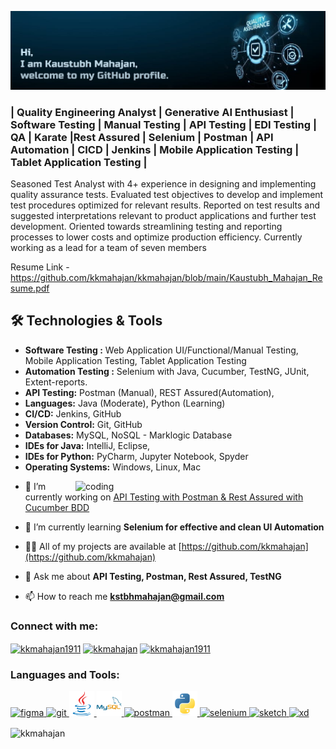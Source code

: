 ![logo](https://github.com/kkmahajan/kkmahajan/blob/main/QA_Banner1.png)

<h3 align="left">| Quality Engineering Analyst | Generative AI Enthusiast | Software Testing | Manual Testing | API Testing | EDI Testing | QA | Karate |Rest Assured | Selenium | Postman | API Automation | CICD | Jenkins | Mobile Application Testing | Tablet Application Testing |</h3>

Seasoned Test Analyst with 4+ experience in designing and implementing quality assurance tests. Evaluated test objectives to develop and implement test procedures optimized for relevant results. Reported on test results and suggested interpretations relevant to product applications and further test development. Oriented towards streamlining testing and reporting processes to lower costs and optimize production efficiency. Currently working as a lead for a team of seven members 

Resume Link - https://github.com/kkmahajan/kkmahajan/blob/main/Kaustubh_Mahajan_Resume.pdf

## 🛠️ Technologies & Tools

- **Software Testing :** Web Application UI/Functional/Manual Testing, Mobile Application Testing, Tablet Application Testing
- **Automation Testing :** Selenium with Java, Cucumber, TestNG, JUnit, Extent-reports.
- **API Testing:** Postman (Manual), REST Assured(Automation), 
- **Languages:** Java (Moderate), Python (Learning)
- **CI/CD:** Jenkins, GitHub
- **Version Control:** Git, GitHub
- **Databases:** MySQL, NoSQL - Marklogic Database
- **IDEs for Java:** IntelliJ, Eclipse, 
- **IDEs for Python:** PyCharm, Jupyter Notebook, Spyder
- **Operating Systems:** Windows, Linux, Mac


<img align="right" alt="coding" width="400" src="https://user-images.githubusercontent.com/55389276/140866485-8fb1c876-9a8f-4d6a-98dc-08c4981eaf70.gif">

- 🔭 I’m currently working on [API Testing with Postman & Rest Assured with Cucumber BDD](https://github.com/kkmahajan/Selenium-Testing)

- 🌱 I’m currently learning **Selenium for effective and clean UI Automation**

- 👨‍💻 All of my projects are available at [https://github.com/kkmahajan](https://github.com/kkmahajan)

- 💬 Ask me about **API Testing, Postman, Rest Assured, TestNG**

- 📫 How to reach me **kstbhmahajan@gmail.com**

<h3 align="left">Connect with me:</h3>
<p align="left">
<a href="https://linkedin.com/in/kkmahajan1911" target="blank"><img align="center" src="https://raw.githubusercontent.com/rahuldkjain/github-profile-readme-generator/master/src/images/icons/Social/linked-in-alt.svg" alt="kkmahajan1911" height="30" width="40" /></a>
<a href="https://instagram.com/kkmahajan" target="blank"><img align="center" src="https://raw.githubusercontent.com/rahuldkjain/github-profile-readme-generator/master/src/images/icons/Social/instagram.svg" alt="kkmahajan" height="30" width="40" /></a>
<a href="https://dribbble.com/kkmahajan1911" target="blank"><img align="center" src="https://raw.githubusercontent.com/rahuldkjain/github-profile-readme-generator/master/src/images/icons/Social/dribbble.svg" alt="kkmahajan1911" height="30" width="40" /></a>
</p>

<h3 align="left">Languages and Tools:</h3>
<p align="left"> <a href="https://www.figma.com/" target="_blank" rel="noreferrer"> <img src="https://www.vectorlogo.zone/logos/figma/figma-icon.svg" alt="figma" width="40" height="40"/> </a> <a href="https://git-scm.com/" target="_blank" rel="noreferrer"> <img src="https://www.vectorlogo.zone/logos/git-scm/git-scm-icon.svg" alt="git" width="40" height="40"/> </a> <a href="https://www.java.com" target="_blank" rel="noreferrer"> <img src="https://raw.githubusercontent.com/devicons/devicon/master/icons/java/java-original.svg" alt="java" width="40" height="40"/> </a> <a href="https://www.mysql.com/" target="_blank" rel="noreferrer"> <img src="https://raw.githubusercontent.com/devicons/devicon/master/icons/mysql/mysql-original-wordmark.svg" alt="mysql" width="40" height="40"/> </a> <a href="https://postman.com" target="_blank" rel="noreferrer"> <img src="https://www.vectorlogo.zone/logos/getpostman/getpostman-icon.svg" alt="postman" width="40" height="40"/> </a> <a href="https://www.python.org" target="_blank" rel="noreferrer"> <img src="https://raw.githubusercontent.com/devicons/devicon/master/icons/python/python-original.svg" alt="python" width="40" height="40"/> </a> <a href="https://www.selenium.dev" target="_blank" rel="noreferrer"> <img src="https://raw.githubusercontent.com/detain/svg-logos/780f25886640cef088af994181646db2f6b1a3f8/svg/selenium-logo.svg" alt="selenium" width="40" height="40"/> </a> <a href="https://www.sketch.com/" target="_blank" rel="noreferrer"> <img src="https://www.vectorlogo.zone/logos/sketchapp/sketchapp-icon.svg" alt="sketch" width="40" height="40"/> </a> <a href="https://www.adobe.com/products/xd.html" target="_blank" rel="noreferrer"> <img src="https://cdn.worldvectorlogo.com/logos/adobe-xd.svg" alt="xd" width="40" height="40"/> </a> </p>

<p><img align="center" src="https://github-readme-stats.vercel.app/api/top-langs?username=kkmahajan&show_icons=true&locale=en&layout=compact" alt="kkmahajan" /></p>
